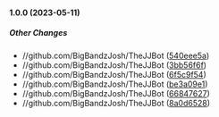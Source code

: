 #### 1.0.0 (2023-05-11)

##### Other Changes

* //github.com/BigBandzJosh/TheJJBot ([540eee5a](https://github.com/BigBandzJosh/TheJJBot/commit/540eee5a77210c792e724d97c15b59eecb5304a2))
* //github.com/BigBandzJosh/TheJJBot ([3bb56f6f](https://github.com/BigBandzJosh/TheJJBot/commit/3bb56f6f3004b210f496663ec526d7050dd7e1cb))
* //github.com/BigBandzJosh/TheJJBot ([6f5c9f54](https://github.com/BigBandzJosh/TheJJBot/commit/6f5c9f54e5760b3a8bdb6aa7414a038722484fb8))
* //github.com/BigBandzJosh/TheJJBot ([be3a09e1](https://github.com/BigBandzJosh/TheJJBot/commit/be3a09e1e9276b05fba35a594bb8d20e661a0249))
* //github.com/BigBandzJosh/TheJJBot ([66847627](https://github.com/BigBandzJosh/TheJJBot/commit/66847627e56ed1158f5452b5dd1f8ef5d5f2d526))
* //github.com/BigBandzJosh/TheJJBot ([8a0d6528](https://github.com/BigBandzJosh/TheJJBot/commit/8a0d65283d0cfc0a820c8ca858359ce4c3981167))

